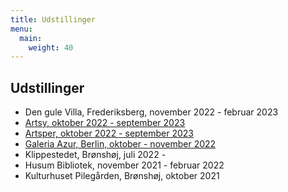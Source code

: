 ```yaml
---
title: Udstillinger
menu:
  main:
    weight: 40
---
```


## Udstillinger

- Den gule Villa, Frederiksberg, november 2022 - februar 2023
- [Artsy, oktober 2022 - september 2023](https://www.artsy.net/galeria-azur/artist/lisbeth-aggerbeck)
- [Artsper, oktober 2022 - september 2023](https://www.artsper.com/us/contemporary-artists/denmark/109065/lisbeth-aggerbeck)
- [Galeria Azur, Berlin, oktober - november 2022](https://galeriaazur.art/de/)
- Klippestedet, Brønshøj, juli 2022 - 
- Husum Bibliotek, november 2021 - februar 2022
- Kulturhuset Pilegården, Brønshøj, oktober 2021
